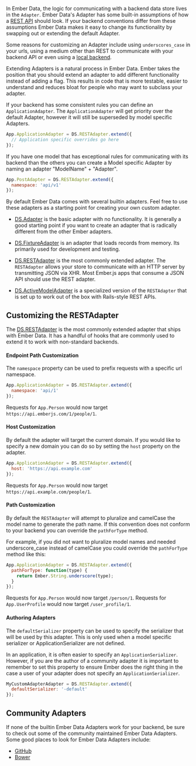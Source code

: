 In Ember Data, the logic for communicating with a backend data store
lives in the `Adapter`. Ember Data's Adapter has some built-in
assumptions of how a [REST API](http://jsonapi.org/) should look. If
your backend conventions differ from these assumptions Ember Data
makes it easy to change its functionality by swapping out or extending
the default Adapter.

Some reasons for customizing an Adapter include using
`underscores_case` in your urls, using a medium other than REST to
communicate with your backend API or even using a
[local backend](https://github.com/rpflorence/ember-localstorage-adapter).

Extending Adapters is a natural process in Ember Data. Ember takes the
position that you should extend an adapter to add different
functionality instead of adding a flag. This results in code that is
more testable, easier to understand and reduces bloat for people who
may want to subclass your adapter.

If your backend has some consistent rules you can define an
`ApplicationAdapter`. The `ApplicationAdapter` will get priority over
the default Adapter, however it will still be superseded by model
specific Adapters.

```javascript
App.ApplicationAdapter = DS.RESTAdapter.extend({
  // Application specific overrides go here
});
```

If you have one model that has exceptional rules for communicating
with its backend than the others you can create a Model specific
Adapter by naming an adapter "ModelName" + "Adapter".

```javascript
App.PostAdapter = DS.RESTAdapter.extend({
  namespace: 'api/v1'
});
```

By default Ember Data comes with several builtin adapters. Feel free
to use these adapters as a starting point for creating your own custom
adapter.

- [DS.Adapter](https://api.emberjs.com/data/classes/DS.Adapter.html) is the basic adapter
with no functionality. It is generally a good starting point if you
want to create an adapter that is radically different from the other
Ember adapters.

- [DS.FixtureAdapter](https://api.emberjs.com/data/classes/DS.FixtureAdapter.html) is an
adapter that loads records from memory. Its primarily used for
development and testing.

- [DS.RESTAdapter](https://api.emberjs.com/data/classes/DS.RESTAdapter.html) is the most
commonly extended adapter. The `RESTAdapter` allows your store to
communicate with an HTTP server by transmitting JSON via XHR. Most
Ember.js apps that consume a JSON API should use the REST adapter.

- [DS.ActiveModelAdapter](https://api.emberjs.com/data/classes/DS.ActiveModelAdapter.html)
is a specialized version of the `RESTAdapter` that is set up to work
out of the box with Rails-style REST APIs.


## Customizing the RESTAdapter

The [DS.RESTAdapter](https://api.emberjs.com/data/classes/DS.RESTAdapter.html) is the
most commonly extended adapter that ships with Ember Data. It has a
handful of hooks that are commonly used to extend it to work with
non-standard backends.

#### Endpoint Path Customization

The `namespace` property can be used to prefix requests with a
specific url namespace.

```javascript
App.ApplicationAdapter = DS.RESTAdapter.extend({
  namespace: 'api/1'
});
```

Requests for `App.Person` would now target `https://api.emberjs.com/1/people/1`.


#### Host Customization

By default the adapter will target the current domain. If you would
like to specify a new domain you can do so by setting the `host`
property on the adapter.

```javascript
App.ApplicationAdapter = DS.RESTAdapter.extend({
  host: 'https://api.example.com'
});
```

Requests for `App.Person` would now target `https://api.example.com/people/1`.


#### Path Customization

By default the `RESTAdapter` will attempt to pluralize and camelCase
the model name to generate the path name. If this convention does not
conform to your backend you can override the `pathForType` method.

For example, if you did not want to pluralize model names and needed
underscore_case instead of camelCase you could override the
`pathForType` method like this:

```javascript
App.ApplicationAdapter = DS.RESTAdapter.extend({
  pathForType: function(type) {
    return Ember.String.underscore(type);
  }
});
```

Requests for `App.Person` would now target `/person/1`.
Requests for `App.UserProfile` would now target `/user_profile/1`.

#### Authoring Adapters

The `defaultSerializer` property can be used to specify the serializer
that will be used by this adapter. This is only used when a model
specific serializer or ApplicationSerializer are not defined.

In an application, it is often easier to specify an
`ApplicationSerializer`. However, if you are the author of a community
adapter it is important to remember to set this property to ensure
Ember does the right thing in the case a user of your adapter
does not specify an `ApplicationSerializer`.

```javascript
MyCustomAdapterAdapter = DS.RESTAdapter.extend({
  defaultSerializer: '-default'
});
```


## Community Adapters

If none of the builtin Ember Data Adapters work for your backend,
be sure to check out some of the community maintained Ember Data
Adapters. Some good places to look for Ember Data Adapters include:

- [GitHub](https://github.com/search?q=ember+data+adapter&ref=cmdform)
- [Bower](http://bower.io/search/?q=ember-data-)
